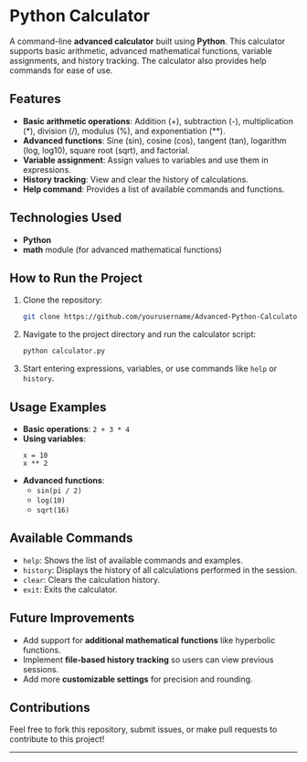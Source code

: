 # Python Calculator

A command-line **advanced calculator** built using **Python**. This calculator supports basic arithmetic, advanced mathematical functions, variable assignments, and history tracking. The calculator also provides help commands for ease of use.

## Features
- **Basic arithmetic operations**: Addition (+), subtraction (-), multiplication (*), division (/), modulus (%), and exponentiation (**).
- **Advanced functions**: Sine (sin), cosine (cos), tangent (tan), logarithm (log, log10), square root (sqrt), and factorial.
- **Variable assignment**: Assign values to variables and use them in expressions.
- **History tracking**: View and clear the history of calculations.
- **Help command**: Provides a list of available commands and functions.

## Technologies Used
- **Python**
- **math** module (for advanced mathematical functions)

## How to Run the Project
1. Clone the repository:
   ```bash
   git clone https://github.com/yourusername/Advanced-Python-Calculator.git
   ```
2. Navigate to the project directory and run the calculator script:
   ```bash
   python calculator.py
   ```
3. Start entering expressions, variables, or use commands like `help` or `history`.

## Usage Examples
- **Basic operations**: `2 + 3 * 4`
- **Using variables**: 
  ``` 
  x = 10
  x ** 2 
  ```
- **Advanced functions**:
  - `sin(pi / 2)`
  - `log(10)`
  - `sqrt(16)`
  
## Available Commands
- `help`: Shows the list of available commands and examples.
- `history`: Displays the history of all calculations performed in the session.
- `clear`: Clears the calculation history.
- `exit`: Exits the calculator.

## Future Improvements
- Add support for **additional mathematical functions** like hyperbolic functions.
- Implement **file-based history tracking** so users can view previous sessions.
- Add more **customizable settings** for precision and rounding.

## Contributions
Feel free to fork this repository, submit issues, or make pull requests to contribute to this project!

---
